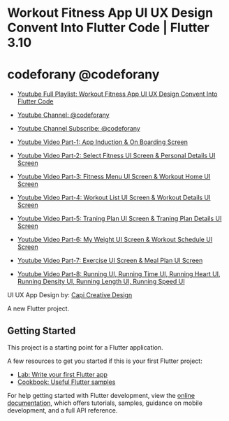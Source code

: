 # Workout Fitness App UI UX Design Convent Into Flutter Code | Flutter 3.10

# codeforany @codeforany

- [Youtube Full Playlist: Workout Fitness App UI UX Design Convent Into Flutter Code](https://www.youtube.com/playlist?list=PLzcRC7PA0xWQKexuQAGi4tlGEyHQmI7Dg)
- [Youtube Channel: @codeforany](https://www.youtube.com/channel/UCdQTp9wRK5vAOlEQZf9PHSg)
- [Youtube Channel Subscribe: @codeforany](https://www.youtube.com/channel/UCdQTp9wRK5vAOlEQZf9PHSg?sub_confirmation=1)

- [Youtube Video Part-1: App Induction & On Boarding Screen](https://youtu.be/cphQqhNBxeo)
- [Youtube Video Part-2: Select Fitness UI Screen & Personal Details UI Screen](https://youtu.be/pF-HWEFjDW4)
- [Youtube Video Part-3: Fitness Menu UI Screen & Workout Home UI Screen](https://youtu.be/slTIVlE9-iM)
- [Youtube Video Part-4: Workout List UI Screen & Workout Details UI Screen](https://youtu.be/SD8qdFJtIOI)
- [Youtube Video Part-5: Traning Plan UI Screen & Traning Plan Details UI Screen](https://youtu.be/9MFqToYdDxI)
- [Youtube Video Part-6: My Weight UI Screen & Workout Schedule UI Screen](https://youtu.be/uXK8Sep9kOo)
- [Youtube Video Part-7: Exercise UI Screen & Meal Plan UI Screen](https://youtu.be/P7fsN_WQPXg)
- [Youtube Video Part-8: Running UI, Running Time UI,  Running Heart UI,  Running Density UI, Running Length UI, Running Speed  UI](https://youtu.be/_Bnui09reg8)



UI UX App Design by: [Capi Creative Design](https://www.uistore.design/items/cafit-workout-ui-kit/)

A new Flutter project.

## Getting Started

This project is a starting point for a Flutter application.

A few resources to get you started if this is your first Flutter project:

- [Lab: Write your first Flutter app](https://docs.flutter.dev/get-started/codelab)
- [Cookbook: Useful Flutter samples](https://docs.flutter.dev/cookbook)

For help getting started with Flutter development, view the
[online documentation](https://docs.flutter.dev/), which offers tutorials,
samples, guidance on mobile development, and a full API reference.
